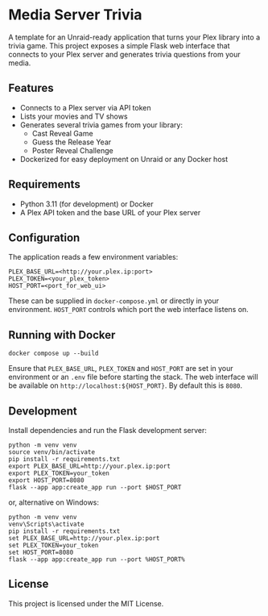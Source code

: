 # Media Server Trivia

A template for an Unraid-ready application that turns your Plex library into a trivia game. This project exposes a simple Flask web interface that connects to your Plex server and generates trivia questions from your media.

## Features
- Connects to a Plex server via API token
- Lists your movies and TV shows
- Generates several trivia games from your library:
  - Cast Reveal Game
  - Guess the Release Year
  - Poster Reveal Challenge
- Dockerized for easy deployment on Unraid or any Docker host

## Requirements
- Python 3.11 (for development) or Docker
- A Plex API token and the base URL of your Plex server

## Configuration
The application reads a few environment variables:

```
PLEX_BASE_URL=<http://your.plex.ip:port>
PLEX_TOKEN=<your_plex_token>
HOST_PORT=<port_for_web_ui>
```
These can be supplied in `docker-compose.yml` or directly in your environment. `HOST_PORT` controls which port the web interface listens on.

## Running with Docker

```
docker compose up --build
```

Ensure that `PLEX_BASE_URL`, `PLEX_TOKEN` and `HOST_PORT` are set in your environment or an `.env` file before starting the stack.
The web interface will be available on `http://localhost:${HOST_PORT}`. By default this is `8080`.

## Development

Install dependencies and run the Flask development server:


```
python -m venv venv
source venv/bin/activate
pip install -r requirements.txt
export PLEX_BASE_URL=http://your.plex.ip:port
export PLEX_TOKEN=your_token
export HOST_PORT=8080
flask --app app:create_app run --port $HOST_PORT
```

or, alternative on Windows:

```
python -m venv venv
venv\Scripts\activate
pip install -r requirements.txt
set PLEX_BASE_URL=http://your.plex.ip:port
set PLEX_TOKEN=your_token
set HOST_PORT=8080
flask --app app:create_app run --port %HOST_PORT%
```

## License

This project is licensed under the MIT License.

